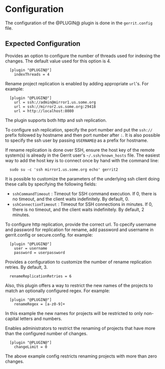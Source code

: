 Configuration
=============

The configuration of the @PLUGIN@ plugin is done in the `gerrit.config`
file.

Expected Configuration
----------------------
Provides an option to configure the number of threads used for indexing
the changes. The default value used for this option is 4.

```
  [plugin "@PLUGIN@"]
    indexThreads = 4
```

Rename project replication is enabled by adding appropriate `url`'s.
For example:

```
  [plugin "@PLUGIN@"]
    url = ssh://admin@mirror1.us.some.org
    url = ssh://mirror2.us.some.org:29418
    url = http://localhost:8080
```
The plugin supports both http and ssh replication.

To configure ssh replication, specify the port number and put the `ssh://`
prefix followed by hostname and then port number after `:`. It is also possible
to specify the ssh user by passing `USERNAME@` as a prefix for hostname.

If rename replication is done over SSH, ensure the host key of the remote
system(s) is already in the Gerrit user's `~/.ssh/known_hosts` file. The easiest
way to add the host key is to connect once by hand with the command line:

```
  sudo su -c 'ssh mirror1.us.some.org echo' gerrit2
```
It is possible to customize the parameters of the underlying ssh client doing
these calls by specifying the following fields:
* `sshCommandTimeout` : Timeout for SSH command execution. If 0, there is no
timeout, and the client waits indefinitely. By default, 0.
* `sshConnectionTimeout` : Timeout for SSH connections in minutes. If 0, there
is no timeout, and the client waits indefinitely. By default, 2 minutes.

To configure http replication, provide the correct url. To cpecify username and
password for replication for rename, add password and username in gerrit.config
or secure.config. for example:
```
  [plugin "@PLUGIN@"]
    user = username
    password = userpassword
```

Provides a configuration to customize the number of rename replication retries.
By default, 3.

```
  renameReplicationRetries = 6
```

Also, this plugin offers a way to restrict the new names of the projects to
match an optionally configured regex. For example:

```
  [plugin "@PLUGIN@"]
    renameRegex = [a-z0-9]+
```

In this example the new names for projects will be restricted to only
non-capital letters and numbers.

Enables administrators to restrict the renaming of projects that have more than
the configured number of changes.

```
  [plugin "@PLUGIN@"]
    changeLimit = 0
```
The above example config restricts renaming projects with more than zero changes.
